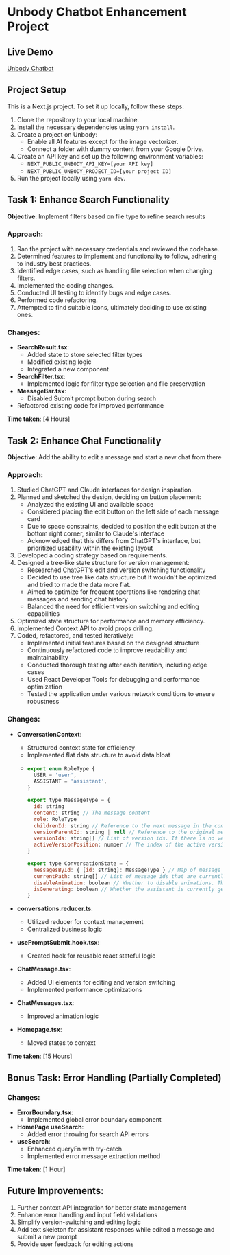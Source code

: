 # Unbody Chatbot Enhancement Project

## Live Demo

[Unbody Chatbot](https://unbody-chatbot.netlify.app)

## Project Setup

This is a Next.js project. To set it up locally, follow these steps:

1. Clone the repository to your local machine.
2. Install the necessary dependencies using `yarn install`.
3. Create a project on Unbody:
   - Enable all AI features except for the image vectorizer.
   - Connect a folder with dummy content from your Google Drive.
4. Create an API key and set up the following environment variables:
   - `NEXT_PUBLIC_UNBODY_API_KEY=[your API key]`
   - `NEXT_PUBLIC_UNBODY_PROJECT_ID=[your project ID]`
5. Run the project locally using `yarn dev`.

## Task 1: Enhance Search Functionality

**Objective**: Implement filters based on file type to refine search results

### Approach:

1. Ran the project with necessary credentials and reviewed the codebase.
2. Determined features to implement and functionality to follow, adhering to industry best practices.
3. Identified edge cases, such as handling file selection when changing filters.
4. Implemented the coding changes.
5. Conducted UI testing to identify bugs and edge cases.
6. Performed code refactoring.
7. Attempted to find suitable icons, ultimately deciding to use existing ones.

### Changes:

- **SearchResult.tsx**:
  - Added state to store selected filter types
  - Modified existing logic
  - Integrated a new component
- **SearchFilter.tsx**:
  - Implemented logic for filter type selection and file preservation
- **MessageBar.tsx**:
  - Disabled Submit prompt button during search
- Refactored existing code for improved performance

**Time taken**: [4 Hours]

## Task 2: Enhance Chat Functionality

**Objective**: Add the ability to edit a message and start a new chat from there

### Approach:

1. Studied ChatGPT and Claude interfaces for design inspiration.
2. Planned and sketched the design, deciding on button placement:
   - Analyzed the existing UI and available space
   - Considered placing the edit button on the left side of each message card
   - Due to space constraints, decided to position the edit button at the bottom right corner, similar to Claude's interface
   - Acknowledged that this differs from ChatGPT's interface, but prioritized usability within the existing layout
3. Developed a coding strategy based on requirements.
4. Designed a tree-like state structure for version management:
   - Researched ChatGPT's edit and version switching functionality
   - Decided to use tree like data structure but It wouldn't be optimized and tried to made the data more flat.
   - Aimed to optimize for frequent operations like rendering chat messages and sending chat history
   - Balanced the need for efficient version switching and editing capabilities
5. Optimized state structure for performance and memory efficiency.
6. Implemented Context API to avoid props drilling.
7. Coded, refactored, and tested iteratively:
   - Implemented initial features based on the designed structure
   - Continuously refactored code to improve readability and maintainability
   - Conducted thorough testing after each iteration, including edge cases
   - Used React Developer Tools for debugging and performance optimization
   - Tested the application under various network conditions to ensure robustness

### Changes:

- **ConversationContext**:

  - Structured context state for efficiency
  - Implemented flat data structure to avoid data bloat
  - ```javascript
    export enum RoleType {
      USER = 'user',
      ASSISTANT = 'assistant',
    }

    export type MessageType = {
      id: string
      content: string // The message content
      role: RoleType
      childrenId: string // Reference to the next message in the conversation
      versionParentId: string | null // Reference to the original message this is a version of
      versionIds: string[] // List of version ids. If there is no version then it's an empty array
      activeVersionPosition: number // The index of the active version in the versionIds array. If it's the original message then it's 0. If it's the first version then it's 1, and so on. And it is used for preserving the active version when switching between messages. I noticed chatgpt doesn't preserve the active version when switching between messages, so I added this feature
    }

    export type ConversationState = {
      messagesById: { [id: string]: MessageType } // Map of message id to message
      currentPath: string[] // List of message ids that are currently being viewed. If the edit version is switched, the path will be updated
      disableAnimation: boolean // Whether to disable animations. This used to prevent animations like when assistant is generating a edited version response, or assistant is generating a response
      isGenerating: boolean // Whether the assistant is currently generating a response. Moved isGenerating state from HomePage to context to make it easier to manage
    }
    ```

- **conversations.reducer.ts**:
  - Utilized reducer for context management
  - Centralized business logic
- **usePromptSubmit.hook.tsx**:
  - Created hook for reusable react stateful logic
- **ChatMessage.tsx**:
  - Added UI elements for editing and version switching
  - Implemented performance optimizations
- **ChatMessages.tsx**:
  - Improved animation logic
- **Homepage.tsx**:
  - Moved states to context

**Time taken**: [15 Hours]

## Bonus Task: Error Handling (Partially Completed)

### Changes:

- **ErrorBoundary.tsx**:
  - Implemented global error boundary component
- **HomePage useSearch**:
  - Added error throwing for search API errors
- **useSearch**:
  - Enhanced queryFn with try-catch
  - Implemented error message extraction method

**Time taken**: [1 Hour]

## Future Improvements:

1. Further context API integration for better state management
2. Enhance error handling and input field validations
3. Simplify version-switching and editing logic
4. Add text skeleton for assistant responses while edited a message and submit a new prompt
5. Provide user feedback for editing actions

